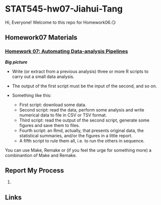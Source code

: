 
# STAT545-hw07-Jiahui-Tang

Hi, Everyone! Welcome to this repo for Homework06.:smirk:

## Homework07 Materials

### [Homework 07: Automating Data-analysis Pipelines](https://stat545.com/hw07_automation.html)

***Big picture***

+ Write (or extract from a previous analysis) three or more R scripts to carry out a small data analysis.
+ The output of the first script must be the input of the second, and so on.
+ Something like this:

    - First script: download some data.
    - Second script: read the data, perform some analysis and write numerical data to file in CSV or TSV format.
    - Third script: read the output of the second script, generate some figures and save them to files.
    - Fourth script: an Rmd, actually, that presents original data, the statistical summaries, and/or the figures in a little report.
    - A fifth script to rule them all, i.e. to run the others in sequence.
    
You can use Make, Remake or (if you feel the urge for something more) a combinantion of Make and Remake.



## Report My Process

1. 


## Links

